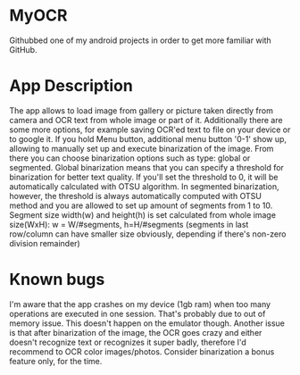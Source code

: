# MyOCR
Githubbed one of my android projects in order to get more familiar with GitHub.


# App Description
The app allows to load image from gallery or picture taken directly from camera and OCR text from whole image or part of it. Additionally there are some more options, for example saving OCR'ed text to file on your device or to google it.
If you hold Menu button, additional menu button '0-1' show up, allowing to manually set up and execute binarization of the image. From there you can choose binarization options such as type: global or segmented. Global binarization means that you can specify a threshold for binarization for better text quality. If you'll set the threshold to 0, it will be automatically calculated with OTSU algorithm. In segmented binarization, however, the threshold is always automatically computed with OTSU method and you are allowed to set up amount of segments from 1 to 10. Segment size width(w) and height(h) is set calculated from whole image size(WxH): w = W/#segments, h=H/#segments (segments in last row/column can have smaller size obviously, depending if there's non-zero division remainder)

# Known bugs
I'm aware that the app crashes on my device (1gb ram) when too many operations are executed in one session. That's probably due to out of memory issue. This doesn't happen on the emulator though.
Another issue is that after binarization of the image, the OCR goes crazy and either doesn't recognize text or recognizes it super badly, therefore I'd recommend to OCR color images/photos. Consider binarization a bonus feature only, for the time.
